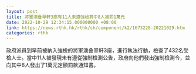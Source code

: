 ```yaml
---
layout: post
title: 將軍澳叠翠軒3座有11人未遵強檢其中8人被罰1萬元
date: 2022-10-29 12:34:15.000000000 +08:00
link: https://news.rthk.hk/rthk/ch/component/k2/1673228-20221029.htm
categories: rthk
---
```


政府派員到早前被納入強檢的將軍澳叠翠軒3座，進行執法行動，檢查了432名受檢人士。當中11人被發現未有遵從強制檢測公告，政府向他們發出強制檢測令，並向其中8人發出了1萬元定額罰款通知書。

